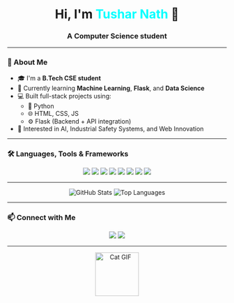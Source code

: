 <h1 align="center">Hi, I'm <span style="color:#00FFFF">Tushar Nath</span> 👋</h1>
<h3 align="center">A Computer Science student 

---

### 🌟 About Me
- 🎓 I'm a **B.Tech CSE student**
- 🌱 Currently learning **Machine Learning**, **Flask**, and **Data Science**
- 💻 Built full-stack projects using:
  - 🐍 Python  
  - 🌐 HTML, CSS, JS  
  - ⚙️ Flask (Backend + API integration)
- 🧠 Interested in AI, Industrial Safety Systems, and Web Innovation  

---

### 🛠️ Languages, Tools & Frameworks

<p align="center">
  <img src="https://img.shields.io/badge/Python-3776AB?style=for-the-badge&logo=python&logoColor=white" />
  <img src="https://img.shields.io/badge/Flask-000000?style=for-the-badge&logo=flask&logoColor=white" />
  <img src="https://img.shields.io/badge/HTML5-E34F26?style=for-the-badge&logo=html5&logoColor=white" />
  <img src="https://img.shields.io/badge/CSS3-1572B6?style=for-the-badge&logo=css3&logoColor=white" />
  <img src="https://img.shields.io/badge/JavaScript-F7DF1E?style=for-the-badge&logo=javascript&logoColor=black" />
  <img src="https://img.shields.io/badge/Git-F05032?style=for-the-badge&logo=git&logoColor=white" />
  <img src="https://img.shields.io/badge/VS_Code-007ACC?style=for-the-badge&logo=visual-studio-code&logoColor=white" />
  <img src="https://img.shields.io/badge/Anaconda-44A833?style=for-the-badge&logo=anaconda&logoColor=white" />
</p>

---
<p align="center">
  <img src="https://github-readme-stats.vercel.app/api?username=TusharNath&show_icons=true&theme=tokyonight" alt="GitHub Stats" />
  <img src="https://github-readme-stats.vercel.app/api/top-langs/?username=TusharNath&layout=compact&theme=tokyonight" alt="Top Languages" />
</p>

<p align="center">
</p>

---

### 📫 Connect with Me

<p align="center">
  <a href="mailto:tusharnath.2k3@gmail.com"><img src="https://img.shields.io/badge/Gmail-D14836?style=for-the-badge&logo=gmail&logoColor=white"></a>
  <a href="https://www.linkedin.com/in/your-link/"><img src="https://img.shields.io/badge/LinkedIn-0077B5?style=for-the-badge&logo=linkedin&logoColor=white"></a>
</p>

---
<p align="center">
  <img src="https://i.giphy.com/media/JIX9t2j0ZTN9S/giphy.gif" alt="Cat GIF" width="100" />
</p>


